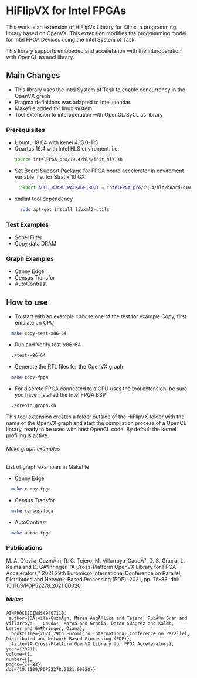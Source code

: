 # HiFlipVX for Intel FPGAs

This work is an extension of HiFlipVx Library for Xilinx, a programming library 
based on OpenVX. This extension modifies
the programming model for Intel FPGA Devices using the Intel System of Task.

This library supports embbeded and acceletarion with the interoperation with OpenCL as aocl library.

## Main Changes
* This library uses the Intel System of Task to enable concurrency in the OpenVX graph
* Pragma definitions was adapted to Intel standar.
* Makefile added for linux system
* Tool extension to interoperation with OpenCL/SyCL as library

### Prerequisites
- Ubuntu 18.04 with kenel  4.15.0-115
- Quartus 19.4 with Intel HLS enviroment. i.e:
  ```sh
  source intelFPGA_pro/19.4/hls/init_hls.sh
  ```
- Set Board Support Package for FPGA board accelerator in enviroment variable. i.e. for Stratix 10 GX:
  ```sh
	export AOCL_BOARD_PACKAGE_ROOT = intelFPGA_pro/19.4/hld/board/s10_ref
  ```
- xmllint tool dependency
  ```sh
	sudo apt-get install libxml2-utils
  ```
### Test Examples
* Sobel Filter
* Copy data DRAM

### Graph Examples
* Canny Edge
* Census Transfor
* AutoContrast

## How to use

* To start with an example choose one of the test for example Copy, first emulate on CPU 
```bash
  make copy-test-x86-64 
```
* Run and Verify test-x86-64
```bash
  ./test-x86-64 
```
* Generate the RTL files for the OpenVX graph
```bash
  make copy-fpga 
```
* For discrete FPGA connected to a CPU uses the tool extension, be sure you have installed
the Intel FPGA BSP
```bash
  ./create_graph.sh 
```
This tool extension creates a folder outside of the HiFlipVX folder with the name of the OpenVX graph and start the compilation process of a OpenCL library, ready to be used with host OpenCL code. By default the kernel profiling is active.

###### Make graph examples
List of  graph examples in Makefile
* Canny Edge
```bash
  make canny-fpga 
```
* Census Transfor
```bash
  make census-fpga 
```
* AutoContrast
```bash
  make autoc-fpga 
```

### Publications

M. A. D\'avila-GuzmÃ¡n, R. G. Tejero, M. Villarroya-GaudÃ³, D. S. Gracia, L. Kalms and D.
GÃ¶hringer, "A Cross-Platform OpenVX Library for FPGA Accelerators," 2021 29th
Euromicro International Conference on Parallel, Distributed and Network-Based
Processing (PDP), 2021, pp. 75-83, doi: 10.1109/PDP52278.2021.00020.


##### bibtex:

    @INPROCEEDINGS{9407110,
 	 author={DÃ¡vila-GuzmÃ¡n, Maria AngÃ©lica and Tejero, RubÃ©n Gran and Villarroya-	GaudÃ³, MarÃ­a and Gracia, DarÃ­o SuÃ¡rez and Kalms, Lester and GÃ¶hringer, Diana},
	  booktitle={2021 29th Euromicro International Conference on Parallel, Distributed and Network-Based Processing (PDP)}, 
	  title={A Cross-Platform OpenVX Library for FPGA Accelerators}, 
  	year={2021},
  	volume={},
  	number={},
  	pages={75-83},
  	doi={10.1109/PDP52278.2021.00020}}

